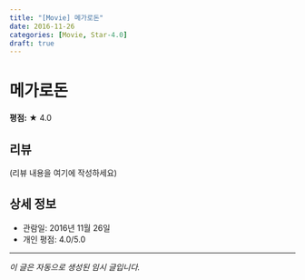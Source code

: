 ```yaml
---
title: "[Movie] 메가로돈"
date: 2016-11-26
categories: [Movie, Star-4.0]
draft: true
---
```


# 메가로돈

**평점:** ★ 4.0

## 리뷰

(리뷰 내용을 여기에 작성하세요)

## 상세 정보

- 관람일: 2016년 11월 26일
- 개인 평점: 4.0/5.0

---

*이 글은 자동으로 생성된 임시 글입니다.*
